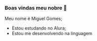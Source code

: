 ### Boas vindas meu nobre 🌸

Meu nome é Miguel Gomes;

- Estou estudando no Alura;
- Estou me desenvolvendo na linguagem 
